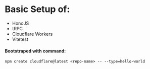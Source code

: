 # Basic Setup of:
- HonoJS
- tRPC
- Cloudflare Workers
- Vitetest

#### Bootstraped with command:
``npm create cloudflare@latest <repo-name> -- --type=hello-world``
